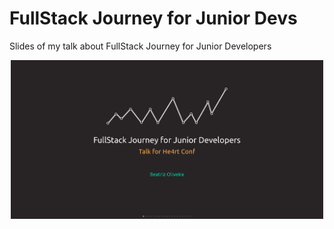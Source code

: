 # FullStack Journey for Junior Devs
Slides of my talk about FullStack Journey for Junior Developers

<p align="center">
    <img width="500" src="./src/img/main.png" />
</p>
